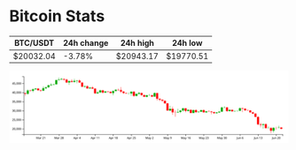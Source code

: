 # Bitcoin Stats

BTC/USDT|24h change|24h high|24h low|
|---|---|---|---|
|$20032.04|-3.78%|$20943.17|$19770.51|

<img src="./chart.svg">
